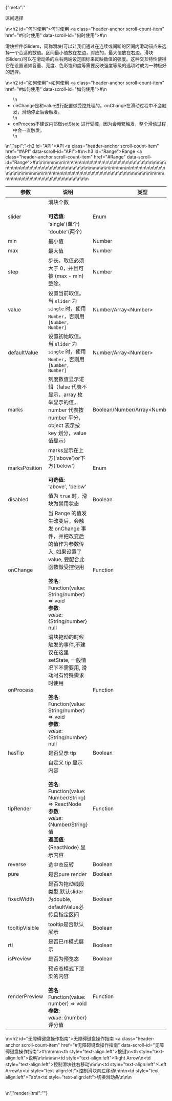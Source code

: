 {"meta":"<p>&#x533A;&#x95F4;&#x9009;&#x62E9;</p>\n<h2 id=\"&#x4F55;&#x65F6;&#x4F7F;&#x7528;\">&#x4F55;&#x65F6;&#x4F7F;&#x7528; <a class=\"header-anchor scroll-count-item\" href=\"#&#x4F55;&#x65F6;&#x4F7F;&#x7528;\" data-scroll-id=\"&#x4F55;&#x65F6;&#x4F7F;&#x7528;\">#</a></h2>\n<p>&#x6ED1;&#x5757;&#x63A7;&#x4EF6;(Sliders&#xFF0C;&#x7B80;&#x79F0;&#x6ED1;&#x5757;)&#x53EF;&#x4EE5;&#x8BA9;&#x6211;&#x4EEC;&#x901A;&#x8FC7;&#x5728;&#x8FDE;&#x7EED;&#x6216;&#x95F4;&#x65AD;&#x7684;&#x533A;&#x95F4;&#x5185;&#x6ED1;&#x52A8;&#x951A;&#x70B9;&#x6765;&#x9009;&#x62E9;&#x4E00;&#x4E2A;&#x5408;&#x9002;&#x7684;&#x6570;&#x503C;&#x3002;&#x533A;&#x95F4;&#x6700;&#x5C0F;&#x503C;&#x653E;&#x5728;&#x5DE6;&#x8FB9;&#xFF0C;&#x5BF9;&#x5E94;&#x7684;&#xFF0C;&#x6700;&#x5927;&#x503C;&#x653E;&#x5728;&#x53F3;&#x8FB9;&#x3002;&#x6ED1;&#x5757;(Sliders)&#x53EF;&#x4EE5;&#x5728;&#x6ED1;&#x52A8;&#x6761;&#x7684;&#x5DE6;&#x53F3;&#x4E24;&#x7AEF;&#x8BBE;&#x5B9A;&#x56FE;&#x6807;&#x6765;&#x53CD;&#x6620;&#x6570;&#x503C;&#x7684;&#x5F3A;&#x5EA6;&#x3002;&#x8FD9;&#x79CD;&#x4EA4;&#x4E92;&#x7279;&#x6027;&#x4F7F;&#x5F97;&#x5B83;&#x5728;&#x8BBE;&#x7F6E;&#x8BF8;&#x5982;&#x97F3;&#x91CF;&#x3001;&#x4EAE;&#x5EA6;&#x3001;&#x8272;&#x5F69;&#x9971;&#x548C;&#x5EA6;&#x7B49;&#x9700;&#x8981;&#x53CD;&#x6620;&#x5F3A;&#x5EA6;&#x7B49;&#x7EA7;&#x7684;&#x9009;&#x9879;&#x65F6;&#x6210;&#x4E3A;&#x4E00;&#x79CD;&#x6781;&#x597D;&#x7684;&#x9009;&#x62E9;&#x3002;</p>\n<h2 id=\"&#x5982;&#x4F55;&#x4F7F;&#x7528;\">&#x5982;&#x4F55;&#x4F7F;&#x7528; <a class=\"header-anchor scroll-count-item\" href=\"#&#x5982;&#x4F55;&#x4F7F;&#x7528;\" data-scroll-id=\"&#x5982;&#x4F55;&#x4F7F;&#x7528;\">#</a></h2>\n<ul>\n<li>onChange&#x662F;&#x548C;value&#x8FDB;&#x884C;&#x914D;&#x7F6E;&#x505A;&#x53D7;&#x63A7;&#x5904;&#x7406;&#x7684;&#x3002;onChange&#x5728;&#x6ED1;&#x52A8;&#x8FC7;&#x7A0B;&#x4E2D;&#x4E0D;&#x4F1A;&#x89E6;&#x53D1;&#xFF0C;&#x6ED1;&#x52A8;&#x505C;&#x6B62;&#x540E;&#x4F1A;&#x89E6;&#x53D1;&#x3002;</li>\n<li>onProcess&#x4E0D;&#x5EFA;&#x8BAE;&#x5185;&#x90E8;&#x505A;setState &#x8FDB;&#x884C;&#x53D7;&#x63A7;&#xFF0C;&#x56E0;&#x4E3A;&#x4F1A;&#x9891;&#x7E41;&#x89E6;&#x53D1;&#xFF0C;&#x6574;&#x4E2A;&#x6ED1;&#x52A8;&#x8FC7;&#x7A0B;&#x4E2D;&#x4F1A;&#x4E00;&#x76F4;&#x89E6;&#x53D1;&#x3002;</li>\n</ul>\n","api":"<h2 id=\"API\">API <a class=\"header-anchor scroll-count-item\" href=\"#API\" data-scroll-id=\"API\">#</a></h2>\n<h3 id=\"Range\">Range <a class=\"header-anchor scroll-count-item\" href=\"#Range\" data-scroll-id=\"Range\">#</a></h3>\n<table>\n<thead>\n<tr>\n<th>&#x53C2;&#x6570;</th>\n<th>&#x8BF4;&#x660E;</th>\n<th>&#x7C7B;&#x578B;</th>\n<th>&#x9ED8;&#x8BA4;&#x503C;</th>\n</tr>\n</thead>\n<tbody>\n<tr>\n<td>slider</td>\n<td>&#x6ED1;&#x5757;&#x4E2A;&#x6570;<br><br><strong>&#x53EF;&#x9009;&#x503C;</strong>:<br>&apos;single&apos;(&#x5355;&#x4E2A;)<br>&apos;double&apos;(&#x4E24;&#x4E2A;)</td>\n<td>Enum</td>\n<td>&apos;single&apos;</td>\n</tr>\n<tr>\n<td>min</td>\n<td>&#x6700;&#x5C0F;&#x503C;</td>\n<td>Number</td>\n<td>0</td>\n</tr>\n<tr>\n<td>max</td>\n<td>&#x6700;&#x5927;&#x503C;</td>\n<td>Number</td>\n<td>100</td>\n</tr>\n<tr>\n<td>step</td>\n<td>&#x6B65;&#x957F;&#xFF0C;&#x53D6;&#x503C;&#x5FC5;&#x987B;&#x5927;&#x4E8E; 0&#xFF0C;&#x5E76;&#x4E14;&#x53EF;&#x88AB; (max - min) &#x6574;&#x9664;&#x3002;</td>\n<td>Number</td>\n<td>1</td>\n</tr>\n<tr>\n<td>value</td>\n<td>&#x8BBE;&#x7F6E;&#x5F53;&#x524D;&#x53D6;&#x503C;&#x3002;&#x5F53; <code>slider</code> &#x4E3A; <code>single</code> &#x65F6;&#xFF0C;&#x4F7F;&#x7528; <code>Number</code>&#xFF0C;&#x5426;&#x5219;&#x7528; <code>[Number, Number]</code></td>\n<td>Number/Array&lt;Number&gt;</td>\n<td>-</td>\n</tr>\n<tr>\n<td>defaultValue</td>\n<td>&#x8BBE;&#x7F6E;&#x521D;&#x59CB;&#x53D6;&#x503C;&#x3002;&#x5F53; <code>slider</code> &#x4E3A; <code>single</code> &#x65F6;&#xFF0C;&#x4F7F;&#x7528; <code>Number</code>&#xFF0C;&#x5426;&#x5219;&#x7528; <code>[Number, Number]</code></td>\n<td>Number/Array&lt;Number&gt;</td>\n<td>-</td>\n</tr>\n<tr>\n<td>marks</td>\n<td>&#x523B;&#x5EA6;&#x6570;&#x503C;&#x663E;&#x793A;&#x903B;&#x8F91;&#xFF08;false &#x4EE3;&#x8868;&#x4E0D;&#x663E;&#x793A;&#xFF0C;array &#x679A;&#x4E3E;&#x663E;&#x793A;&#x7684;&#x503C;&#xFF0C;number &#x4EE3;&#x8868;&#x6309; number &#x5E73;&#x5206;&#xFF0C;object &#x8868;&#x793A;&#x6309; key &#x5212;&#x5206;&#xFF0C;value &#x503C;&#x663E;&#x793A;&#xFF09;</td>\n<td>Boolean/Number/Array&lt;Number&gt;/Object</td>\n<td>false</td>\n</tr>\n<tr>\n<td>marksPosition</td>\n<td>marks&#x663E;&#x793A;&#x5728;&#x4E0A;&#x65B9;(&apos;above&apos;)or&#x4E0B;&#x65B9;(&apos;below&apos;)<br><br><strong>&#x53EF;&#x9009;&#x503C;</strong>:<br>&apos;above&apos;, &apos;below&apos;</td>\n<td>Enum</td>\n<td>&apos;above&apos;</td>\n</tr>\n<tr>\n<td>disabled</td>\n<td>&#x503C;&#x4E3A; <code>true</code> &#x65F6;&#xFF0C;&#x6ED1;&#x5757;&#x4E3A;&#x7981;&#x7528;&#x72B6;&#x6001;</td>\n<td>Boolean</td>\n<td>false</td>\n</tr>\n<tr>\n<td>onChange</td>\n<td>&#x5F53; Range &#x7684;&#x503C;&#x53D1;&#x751F;&#x6539;&#x53D8;&#x540E;&#xFF0C;&#x4F1A;&#x89E6;&#x53D1; onChange &#x4E8B;&#x4EF6;&#xFF0C;&#x5E76;&#x628A;&#x6539;&#x53D8;&#x540E;&#x7684;&#x503C;&#x4F5C;&#x4E3A;&#x53C2;&#x6570;&#x4F20;&#x5165;, &#x5982;&#x679C;&#x8BBE;&#x7F6E;&#x4E86;value, &#x8981;&#x914D;&#x5408;&#x6B64;&#x51FD;&#x6570;&#x505A;&#x53D7;&#x63A7;&#x4F7F;&#x7528;<br><br><strong>&#x7B7E;&#x540D;</strong>:<br>Function(value: String/number) =&gt; void<br><strong>&#x53C2;&#x6570;</strong>:<br><em>value</em>: {String/number} null</td>\n<td>Function</td>\n<td>func.noop</td>\n</tr>\n<tr>\n<td>onProcess</td>\n<td>&#x6ED1;&#x5757;&#x62D6;&#x52A8;&#x7684;&#x65F6;&#x5019;&#x89E6;&#x53D1;&#x7684;&#x4E8B;&#x4EF6;,&#x4E0D;&#x5EFA;&#x8BAE;&#x5728;&#x8FD9;&#x91CC;setState, &#x4E00;&#x822C;&#x60C5;&#x51B5;&#x4E0B;&#x4E0D;&#x9700;&#x8981;&#x7528;, &#x6ED1;&#x52A8;&#x65F6;&#x6709;&#x7279;&#x6B8A;&#x9700;&#x6C42;&#x65F6;&#x4F7F;&#x7528;<br><br><strong>&#x7B7E;&#x540D;</strong>:<br>Function(value: String/number) =&gt; void<br><strong>&#x53C2;&#x6570;</strong>:<br><em>value</em>: {String/number} null</td>\n<td>Function</td>\n<td>func.noop</td>\n</tr>\n<tr>\n<td>hasTip</td>\n<td>&#x662F;&#x5426;&#x663E;&#x793A; tip</td>\n<td>Boolean</td>\n<td>true</td>\n</tr>\n<tr>\n<td>tipRender</td>\n<td>&#x81EA;&#x5B9A;&#x4E49; tip &#x663E;&#x793A;&#x5185;&#x5BB9;<br><br><strong>&#x7B7E;&#x540D;</strong>:<br>Function(value: Number/String) =&gt; ReactNode<br><strong>&#x53C2;&#x6570;</strong>:<br><em>value</em>: {Number/String} &#x503C;<br><strong>&#x8FD4;&#x56DE;&#x503C;</strong>:<br>{ReactNode} &#x663E;&#x793A;&#x5185;&#x5BB9;<br></td>\n<td>Function</td>\n<td>value =&gt; value</td>\n</tr>\n<tr>\n<td>reverse</td>\n<td>&#x9009;&#x4E2D;&#x6001;&#x53CD;&#x8F6C;</td>\n<td>Boolean</td>\n<td>false</td>\n</tr>\n<tr>\n<td>pure</td>\n<td>&#x662F;&#x5426;pure render</td>\n<td>Boolean</td>\n<td>false</td>\n</tr>\n<tr>\n<td>fixedWidth</td>\n<td>&#x662F;&#x5426;&#x4E3A;&#x62D6;&#x52A8;&#x7EBF;&#x6BB5;&#x7C7B;&#x578B;,&#x9ED8;&#x8BA4;slider&#x4E3A;double, defaultValue&#x5FC5;&#x4F20;&#x4E14;&#x6307;&#x5B9A;&#x533A;&#x95F4;</td>\n<td>Boolean</td>\n<td>false</td>\n</tr>\n<tr>\n<td>tooltipVisible</td>\n<td>tooltip&#x662F;&#x5426;&#x9ED8;&#x8BA4;&#x5C55;&#x793A;</td>\n<td>Boolean</td>\n<td>false</td>\n</tr>\n<tr>\n<td>rtl</td>\n<td>&#x662F;&#x5426;&#x5DF2;rtl&#x6A21;&#x5F0F;&#x5C55;&#x793A;</td>\n<td>Boolean</td>\n<td>false</td>\n</tr>\n<tr>\n<td>isPreview</td>\n<td>&#x662F;&#x5426;&#x4E3A;&#x9884;&#x89C8;&#x6001;</td>\n<td>Boolean</td>\n<td>false</td>\n</tr>\n<tr>\n<td>renderPreview</td>\n<td>&#x9884;&#x89C8;&#x6001;&#x6A21;&#x5F0F;&#x4E0B;&#x6E32;&#x67D3;&#x7684;&#x5185;&#x5BB9;<br><br><strong>&#x7B7E;&#x540D;</strong>:<br>Function(value: number) =&gt; void<br><strong>&#x53C2;&#x6570;</strong>:<br><em>value</em>: {number} &#x8BC4;&#x5206;&#x503C;</td>\n<td>Function</td>\n<td>-</td>\n</tr>\n</tbody>\n</table>\n<h2 id=\"&#x65E0;&#x969C;&#x788D;&#x952E;&#x76D8;&#x64CD;&#x4F5C;&#x6307;&#x5357;\">&#x65E0;&#x969C;&#x788D;&#x952E;&#x76D8;&#x64CD;&#x4F5C;&#x6307;&#x5357; <a class=\"header-anchor scroll-count-item\" href=\"#&#x65E0;&#x969C;&#x788D;&#x952E;&#x76D8;&#x64CD;&#x4F5C;&#x6307;&#x5357;\" data-scroll-id=\"&#x65E0;&#x969C;&#x788D;&#x952E;&#x76D8;&#x64CD;&#x4F5C;&#x6307;&#x5357;\">#</a></h2>\n<table>\n<thead>\n<tr>\n<th style=\"text-align:left\">&#x6309;&#x952E;</th>\n<th style=\"text-align:left\">&#x8BF4;&#x660E;</th>\n</tr>\n</thead>\n<tbody>\n<tr>\n<td style=\"text-align:left\">Right Arrow</td>\n<td style=\"text-align:left\">&#x63A7;&#x5236;&#x6ED1;&#x5757;&#x5F80;&#x53F3;&#x79FB;&#x52A8;</td>\n</tr>\n<tr>\n<td style=\"text-align:left\">Left Arrow</td>\n<td style=\"text-align:left\">&#x63A7;&#x5236;&#x6ED1;&#x5757;&#x5411;&#x5DE6;&#x79FB;&#x52A8;</td>\n</tr>\n<tr>\n<td style=\"text-align:left\">Tab</td>\n<td style=\"text-align:left\">&#x5207;&#x6362;&#x6ED1;&#x52A8;&#x6761;</td>\n</tr>\n</tbody>\n</table>\n","renderHtml":"<script>(function(){var import_next = require(\"@alifd/next\");\nvar import_next2 = require(\"@alifd/next\");\nvar import_next3 = require(\"@alifd/next\");\nwindow.loadingRenderScript = function(loading, showMessage = true) {\n  try {\n    if (loading) {\n      ReactDOM.render(/* @__PURE__ */ React.createElement(import_next2.Loading, { visible: true, fullScreen: true }), document.getElementById(\"demo-loading-state\"));\n      return;\n    }\n    ReactDOM.unmountComponentAtNode(document.getElementById(\"demo-loading-state\"));\n    showMessage && import_next3.Message.success(window.localStorage.liveDemo === \"true\" ? \"\\u5207\\u6362\\u5230\\u5728\\u7EBF\\u7F16\\u8F91\\u6A21\\u5F0F\\u6210\\u529F\\uFF0C\\u70B9\\u51FB\\u4EE3\\u7801\\u533A\\u57DF\\u5373\\u53EF\\u7F16\\u8F91\\u9884\\u89C8\\u3002\" : \"\\u5207\\u6362\\u5230\\u9884\\u89C8\\u6A21\\u5F0F\\u6210\\u529F\\uFF0C\\u4EE3\\u7801\\u5C55\\u793A\\u4E3A\\u53EA\\u8BFB\\u6A21\\u5F0F\\u3002\");\n  } catch (e) {\n    import_next3.Message.error(window.localStorage.liveDemo === \"true\" ? \"\\u5207\\u6362\\u5230\\u5728\\u7EBF\\u7F16\\u8F91\\u6A21\\u5F0F\\u5931\\u8D25\\uFF0C\\u8BF7\\u8054\\u7CFB\\u7BA1\\u7406\\u5458\\u3002\" : \"\\u5207\\u6362\\u5230\\u9884\\u89C8\\u6A21\\u5F0F\\u5931\\u8D25\\uFF0C\\u8BF7\\u8054\\u7CFB\\u7BA1\\u7406\\u5458\\u3002\");\n  }\n};\nwindow.demoNames = [];\nwindow.renderFuncs = [];\nReactDOM.render(/* @__PURE__ */ React.createElement(React.Fragment, null, /* @__PURE__ */ React.createElement(\"span\", { id: \"live-demo\", role: \"img\", \"aria-label\": \"edit\", className: \"code-box-expand-trigger\" }, /* @__PURE__ */ React.createElement(\n  import_next.Balloon.Tooltip,\n  {\n    align: \"b\",\n    style: { maxWidth: 320, marginTop: 24 },\n    trigger: /* @__PURE__ */ React.createElement(\n      \"svg\",\n      {\n        id: \"live-on\",\n        viewBox: \"0 0 16 16\",\n        focusable: \"false\",\n        className: \"\",\n        \"data-icon\": \"edit\",\n        width: \"1em\",\n        height: \"1em\",\n        fill: \"currentColor\",\n        \"aria-hidden\": \"true\",\n        style: { boxSizing: \"border-box\", border: \"1.8 solid rgba(0, 0, 0, .45)\", width: 20, height: 20, padding: 2 }\n      },\n      /* @__PURE__ */ React.createElement(\"path\", { d: \"M9.69559557,3.62666667 L2.20866223,11.1146667 L1.8673289,12.3562667 L3.1153289,12.0181333 L10.6011956,4.53226667 L9.69559557,3.62666667 Z M10.4497289,2.87253333 L11.3553289,3.77813333 L12.2673289,2.86613333 C12.4290988,2.70436348 12.4922771,2.46857876 12.4330652,2.24759702 C12.3738533,2.02661528 12.201247,1.85400889 11.9802652,1.79479701 C11.7592835,1.73558513 11.5234988,1.79876346 11.3617289,1.96053333 L10.4497289,2.87253333 L10.4497289,2.87253333 Z M13.0203956,1.20639113 C13.3405419,1.52647328 13.5204044,1.96062968 13.5204044,2.41333333 C13.5204044,2.86603699 13.3405419,3.30019339 13.0203956,3.62026667 L3.6689289,12.9728 L0.346262232,13.8741333 L1.25506223,10.5589333 L10.6075956,1.20639113 C10.9276688,0.886253633 11.3618252,0.706391131 11.8145289,0.706391131 C12.2672326,0.706391131 12.701389,0.886253633 13.0214622,1.20639113 L13.0203956,1.20639113 Z M1,15 L11,15 L11,16 L1,16 L1,15 Z\" })\n    )\n  },\n  /* @__PURE__ */ React.createElement(\"span\", null, \"\\u4F7F\\u7528\\u5728\\u7EBF\\u7F16\\u8F91\\u6A21\\u5F0F\")\n), /* @__PURE__ */ React.createElement(\n  import_next.Balloon.Tooltip,\n  {\n    align: \"b\",\n    style: { maxWidth: 320, marginTop: 24 },\n    trigger: /* @__PURE__ */ React.createElement(\n      \"svg\",\n      {\n        id: \"live-off\",\n        viewBox: \"0 0 16 16\",\n        focusable: \"false\",\n        className: \"\",\n        \"data-icon\": \"edit\",\n        width: \"1em\",\n        height: \"1em\",\n        \"aria-hidden\": \"true\",\n        style: { boxSizing: \"border-box\", border: \"1.8 solid rgba(0, 0, 0, .45)\", width: 20, height: 20, padding: 2, display: \"none\" }\n      },\n      /* @__PURE__ */ React.createElement(\"path\", { d: \"M9.69559557,3.62666667 L2.20866223,11.1146667 L1.8673289,12.3562667 L3.1153289,12.0181333 L10.6011956,4.53226667 L9.69559557,3.62666667 Z M10.4497289,2.87253333 L11.3553289,3.77813333 L12.2673289,2.86613333 C12.4290988,2.70436348 12.4922771,2.46857876 12.4330652,2.24759702 C12.3738533,2.02661528 12.201247,1.85400889 11.9802652,1.79479701 C11.7592835,1.73558513 11.5234988,1.79876346 11.3617289,1.96053333 L10.4497289,2.87253333 L10.4497289,2.87253333 Z M13.0203956,1.20639113 C13.3405419,1.52647328 13.5204044,1.96062968 13.5204044,2.41333333 C13.5204044,2.86603699 13.3405419,3.30019339 13.0203956,3.62026667 L3.6689289,12.9728 L0.346262232,13.8741333 L1.25506223,10.5589333 L10.6075956,1.20639113 C10.9276688,0.886253633 11.3618252,0.706391131 11.8145289,0.706391131 C12.2672326,0.706391131 12.701389,0.886253633 13.0214622,1.20639113 L13.0203956,1.20639113 Z M1,15 L11,15 L11,16 L1,16 L1,15 Z\" })\n    )\n  },\n  /* @__PURE__ */ React.createElement(\"span\", null, \"\\u4F7F\\u7528\\u9884\\u89C8\\u6A21\\u5F0F\")\n)), /* @__PURE__ */ React.createElement(\n  import_next.Balloon.Tooltip,\n  {\n    align: \"b\",\n    style: { maxWidth: 320 },\n    trigger: /* @__PURE__ */ React.createElement(\"span\", { id: \"expand-all\", role: \"img\", \"aria-label\": \"code\", className: \"code-box-expand-trigger\" }, /* @__PURE__ */ React.createElement(\n      \"svg\",\n      {\n        id: \"all-not-expand\",\n        viewBox: \"0 0 16 16\",\n        focusable: \"false\",\n        className: \"\",\n        \"data-icon\": \"code\",\n        fill: \"currentColor\",\n        \"aria-hidden\": \"true\",\n        style: { padding: \"2px 0\" }\n      },\n      /* @__PURE__ */ React.createElement(\"path\", { d: \"M16,0 L16,16 L0,16 L0,0 L16,0 Z M15,1 L1,1 L1,15 L15,15 L15,1 Z M13,11 L13,12 L8,12 L8,11 L13,11 Z M3.33419059,3.86073652 L7.22040532,7.74695124 L3.33419127,11.6331801 L2.62708313,10.9260747 L5.806,7.747 L2.62708313,4.5678433 L3.33419059,3.86073652 Z\" })\n    ), /* @__PURE__ */ React.createElement(\n      \"svg\",\n      {\n        id: \"all-expanded\",\n        viewBox: \"0 0 16 16\",\n        focusable: \"false\",\n        className: \"\",\n        \"data-icon\": \"code\",\n        width: \"1em\",\n        height: \"1em\",\n        \"aria-hidden\": \"true\",\n        style: { display: \"none\", padding: \"2px 0\" }\n      },\n      /* @__PURE__ */ React.createElement(\"path\", { d: \"M16,0 L16,16 L0,16 L0,0 L16,0 Z M15,1 L1,1 L1,15 L15,15 L15,1 Z M13,11 L13,12 L8,12 L8,11 L13,11 Z M3.33419059,3.86073652 L7.22040532,7.74695124 L3.33419127,11.6331801 L2.62708313,10.9260747 L5.806,7.747 L2.62708313,4.5678433 L3.33419059,3.86073652 Z\" })\n    ))\n  },\n  /* @__PURE__ */ React.createElement(\"span\", null, \"\\u5C55\\u5F00\\u6240\\u6709\\u4EE3\\u7801\")\n), /* @__PURE__ */ React.createElement(\n  import_next.Balloon.Tooltip,\n  {\n    align: \"b\",\n    style: { maxWidth: 320 },\n    trigger: /* @__PURE__ */ React.createElement(\"span\", { id: \"debug-demo\", role: \"img\", \"aria-label\": \"debug\", className: \"code-box-expand-trigger\" }, /* @__PURE__ */ React.createElement(\"svg\", { id: \"debug-hide\", width: \"20px\", height: \"20px\", viewBox: \"0 0 20 20\", fill: \"currentColor\" }, /* @__PURE__ */ React.createElement(\"path\", { d: \"M16.413,5.123 L17.497,5.125 L17.4938579,5.24712566 C17.4124011,6.50550853 16.4031377,7.52061238 15.1270346,7.59281941 L15.1270346,7.59281941 L14.7841667,7.60199902 L14.7841667,9.95 L17.834,9.95 L17.831,10.959 L14.7841667,10.9566667 L14.7841667,13.0316667 L14.7801982,13.2199617 L14.7627557,13.5369659 L14.8923079,13.5922729 L15.0760387,13.6769401 C16.2193459,14.2436639 16.9714896,15.3821922 17.0442066,16.6561778 L17.0442066,16.6561778 L17.049,16.817 L16.041,16.815 L16.0369034,16.6766262 C15.977166,15.8346669 15.5050511,15.0825334 14.7825181,14.6606226 L14.7825181,14.6606226 L14.5732891,14.538447 L14.4929745,14.7670366 L14.3977548,15.0175969 C13.9586581,16.0904742 13.1783448,16.9922153 12.1738893,17.5807743 C11.3678119,18.0526063 10.4502591,18.3006331 9.5161454,18.2991922 C8.58163819,18.3008405 7.66433888,18.0528072 6.8585976,17.5807666 C5.77722924,16.9468191 4.95575892,15.9497869 4.54036671,14.767059 L4.54036671,14.767059 L4.46020284,14.5388119 L4.25109728,14.6604582 L4.09864344,14.7565156 C3.45588133,15.1940269 3.04845604,15.9027194 2.99379785,16.67833 L2.99379785,16.67833 L2.988,16.817 L1.981,16.815 L1.98660477,16.6560529 C2.06302813,15.314598 2.89278604,14.1232567 4.13931435,13.5914585 L4.13931435,13.5914585 L4.26860859,13.5362986 L4.24966701,13.2084637 L4.24663589,13.0264918 L4.24666666,10.955 L1.197,10.955 L1.2,9.946 L4.24666666,9.94916666 L4.24666666,7.59660523 L4.04660524,7.59666667 L3.84744418,7.58883329 C3.25325975,7.54182361 2.6925671,7.28480262 2.2680489,6.86028442 L2.2680489,6.86028442 L2.13280475,6.71387571 C1.78900766,6.31075438 1.58128642,5.80905308 1.53950003,5.28088914 L1.53950003,5.28088914 L1.533,5.123 L2.618,5.125 L2.62315839,5.21874346 C2.68759515,5.89583723 3.22449438,6.44084418 3.90945934,6.5057741 L3.90945934,6.5057741 L4.03681945,6.51225743 L14.9841667,6.5125 L15.1220431,6.50595782 C15.8026115,6.44103331 16.3435021,5.90036306 16.4084549,5.21958988 L16.4084549,5.21958988 L16.413,5.123 Z M13.7,7.59664574 L5.33083334,7.59752091 L5.33083334,13.0325 L5.33809023,13.2809236 C5.37672347,13.9404662 5.56904731,14.574915 5.90158405,15.1427371 C6.4707333,16.1166781 7.40862559,16.8201762 8.50312303,17.0940194 L8.50312303,17.0940194 L8.97333334,17.1966415 L8.973,9.244 L10.061,9.247 L10.0583333,17.1899644 L10.2957078,17.1448102 L10.5315479,17.0928761 C11.6216842,16.8196938 12.5603581,16.1186245 13.1309897,15.1426111 C13.4628207,14.5757511 13.6554534,13.9381428 13.6930063,13.2822658 L13.6930063,13.2822658 L13.7,13.0380922 L13.7,7.59664574 Z M9.67166666,1.2 L9.94946991,1.20765814 C10.5902009,1.24335099 11.1774701,1.40349507 11.6876465,1.68145803 C12.2650485,1.99511049 12.7390562,2.46911818 13.0525889,3.04630002 L13.0525889,3.04630002 L13.1645227,3.26967079 C13.3738758,3.72555777 13.495913,4.2354958 13.5265083,4.78469633 L13.5265083,4.78469633 L13.533,5.021 L12.527,5.019 L12.5208902,4.8181819 C12.4911588,4.33711391 12.3726061,3.90241819 12.1697037,3.53081905 C11.9481223,3.12205789 11.6121088,2.78604432 11.2028132,2.56417225 C10.828898,2.35743243 10.3832897,2.23842323 9.88647544,2.21195 L9.88647544,2.21195 L9.67656315,2.20672661 L9.35916666,2.20666666 L9.11516207,2.2140909 C8.63471889,2.24374606 8.20055659,2.3619904 7.82860231,2.56430863 C7.41544155,2.79041125 7.08700404,3.11884877 6.86198002,3.5307879 L6.86198002,3.5307879 L6.76748586,3.72015117 C6.62182946,4.04481669 6.53549448,4.41405034 6.51076216,4.81686753 L6.51076216,4.81686753 L6.504,5.021 L5.497,5.019 L5.5043248,4.78469675 C5.54001765,4.1439658 5.70016173,3.55669654 5.97812469,3.04652017 C6.29196922,2.46904388 6.76626177,1.99502471 7.34373435,1.68161345 C7.86205179,1.39947142 8.45947065,1.23827271 9.11167854,1.20558259 L9.11167854,1.20558259 L9.36451498,1.19994903 L9.67166666,1.2 Z\" })), /* @__PURE__ */ React.createElement(\"svg\", { id: \"debug-show\", width: \"20px\", height: \"20px\", viewBox: \"0 0 20 20\", style: { display: \"none\" } }, /* @__PURE__ */ React.createElement(\"path\", { d: \"M16.413,5.123 L17.497,5.125 L17.4938579,5.24712566 C17.4124011,6.50550853 16.4031377,7.52061238 15.1270346,7.59281941 L15.1270346,7.59281941 L14.7841667,7.60199902 L14.7841667,9.95 L17.834,9.95 L17.831,10.959 L14.7841667,10.9566667 L14.7841667,13.0316667 L14.7801982,13.2199617 L14.7627557,13.5369659 L14.8923079,13.5922729 L15.0760387,13.6769401 C16.2193459,14.2436639 16.9714896,15.3821922 17.0442066,16.6561778 L17.0442066,16.6561778 L17.049,16.817 L16.041,16.815 L16.0369034,16.6766262 C15.977166,15.8346669 15.5050511,15.0825334 14.7825181,14.6606226 L14.7825181,14.6606226 L14.5732891,14.538447 L14.4929745,14.7670366 L14.3977548,15.0175969 C13.9586581,16.0904742 13.1783448,16.9922153 12.1738893,17.5807743 C11.3678119,18.0526063 10.4502591,18.3006331 9.5161454,18.2991922 C8.58163819,18.3008405 7.66433888,18.0528072 6.8585976,17.5807666 C5.77722924,16.9468191 4.95575892,15.9497869 4.54036671,14.767059 L4.54036671,14.767059 L4.46020284,14.5388119 L4.25109728,14.6604582 L4.09864344,14.7565156 C3.45588133,15.1940269 3.04845604,15.9027194 2.99379785,16.67833 L2.99379785,16.67833 L2.988,16.817 L1.981,16.815 L1.98660477,16.6560529 C2.06302813,15.314598 2.89278604,14.1232567 4.13931435,13.5914585 L4.13931435,13.5914585 L4.26860859,13.5362986 L4.24966701,13.2084637 L4.24663589,13.0264918 L4.24666666,10.955 L1.197,10.955 L1.2,9.946 L4.24666666,9.94916666 L4.24666666,7.59660523 L4.04660524,7.59666667 L3.84744418,7.58883329 C3.25325975,7.54182361 2.6925671,7.28480262 2.2680489,6.86028442 L2.2680489,6.86028442 L2.13280475,6.71387571 C1.78900766,6.31075438 1.58128642,5.80905308 1.53950003,5.28088914 L1.53950003,5.28088914 L1.533,5.123 L2.618,5.125 L2.62315839,5.21874346 C2.68759515,5.89583723 3.22449438,6.44084418 3.90945934,6.5057741 L3.90945934,6.5057741 L4.03681945,6.51225743 L14.9841667,6.5125 L15.1220431,6.50595782 C15.8026115,6.44103331 16.3435021,5.90036306 16.4084549,5.21958988 L16.4084549,5.21958988 L16.413,5.123 Z M13.7,7.59664574 L5.33083334,7.59752091 L5.33083334,13.0325 L5.33809023,13.2809236 C5.37672347,13.9404662 5.56904731,14.574915 5.90158405,15.1427371 C6.4707333,16.1166781 7.40862559,16.8201762 8.50312303,17.0940194 L8.50312303,17.0940194 L8.97333334,17.1966415 L8.973,9.244 L10.061,9.247 L10.0583333,17.1899644 L10.2957078,17.1448102 L10.5315479,17.0928761 C11.6216842,16.8196938 12.5603581,16.1186245 13.1309897,15.1426111 C13.4628207,14.5757511 13.6554534,13.9381428 13.6930063,13.2822658 L13.6930063,13.2822658 L13.7,13.0380922 L13.7,7.59664574 Z M9.67166666,1.2 L9.94946991,1.20765814 C10.5902009,1.24335099 11.1774701,1.40349507 11.6876465,1.68145803 C12.2650485,1.99511049 12.7390562,2.46911818 13.0525889,3.04630002 L13.0525889,3.04630002 L13.1645227,3.26967079 C13.3738758,3.72555777 13.495913,4.2354958 13.5265083,4.78469633 L13.5265083,4.78469633 L13.533,5.021 L12.527,5.019 L12.5208902,4.8181819 C12.4911588,4.33711391 12.3726061,3.90241819 12.1697037,3.53081905 C11.9481223,3.12205789 11.6121088,2.78604432 11.2028132,2.56417225 C10.828898,2.35743243 10.3832897,2.23842323 9.88647544,2.21195 L9.88647544,2.21195 L9.67656315,2.20672661 L9.35916666,2.20666666 L9.11516207,2.2140909 C8.63471889,2.24374606 8.20055659,2.3619904 7.82860231,2.56430863 C7.41544155,2.79041125 7.08700404,3.11884877 6.86198002,3.5307879 L6.86198002,3.5307879 L6.76748586,3.72015117 C6.62182946,4.04481669 6.53549448,4.41405034 6.51076216,4.81686753 L6.51076216,4.81686753 L6.504,5.021 L5.497,5.019 L5.5043248,4.78469675 C5.54001765,4.1439658 5.70016173,3.55669654 5.97812469,3.04652017 C6.29196922,2.46904388 6.76626177,1.99502471 7.34373435,1.68161345 C7.86205179,1.39947142 8.45947065,1.23827271 9.11167854,1.20558259 L9.11167854,1.20558259 L9.36451498,1.19994903 L9.67166666,1.2 Z\" })))\n  },\n  /* @__PURE__ */ React.createElement(\"span\", null, \"\\u663E\\u793A\\u8C03\\u8BD5demo\")\n)), document.getElementById(\"global-control\"));\n})()</script>"}